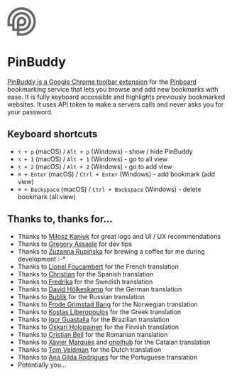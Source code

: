 <img width="64" height="64" src="src/icons/icon-128.png">

# PinBuddy

[PinBuddy is a Google Chrome toolbar extension](https://chrome.google.com/webstore/detail/pinbuddy/ppokjacfheflhaojmndcblibahmopkfl) for the [Pinboard](http://pinboard.in) bookmarking service that lets you browse and add new bookmarks with ease. It is fully keyboard accessible and highlights previously bookmarked websites. It uses API token to make a servers calls and never asks you for your password.

## Keyboard shortcuts

- `⌥ + p` (macOS) / `Alt + p` (Windows) - show / hide PinBuddy
- `⌥ + 1` (macOS) / `Alt + 1` (Windows) - go to all view
- `⌥ + 2` (macOS) / `Alt + 2` (Windows) - go to add view
- `⌘ + Enter` (macOS) / `Ctrl + Enter` (Windows) - add bookmark (add view)
- `⌘ + Backspace` (macOS) / `Ctrl + Backspace` (Windows) - delete bookmark (all view)

## Thanks to, thanks for…

- Thanks to [Miłosz Kaniuk](https://www.behance.net/miloszkanibf79) for great logo and UI / UX recommendations
- Thanks to [Gregory Assasie](https://twitter.com/gregory_jarvez) for dev tips
- Thanks to [Zuzanna Rupińska](https://www.instagram.com/zuzanna.rupinska/) for brewing a coffee for me during development  :-*
- Thanks to [Lionel Foucambert](https://github.com/LionelFW) for the French translation
- Thanks to [Christian](https://github.com/chmartinez) for the Spanish translation
- Thanks to [Fredrika](https://github.com/femtioelva) for the Swedish translation
- Thanks to [David Hölkeskamp](https://github.com/dhkamp) for the German translation
- Thanks to [Bublik](https://github.com/Bigbublik) for the Russian translation
- Thanks to [Frode Grimstad Bang](https://www.frodebang.com/) for the Norwegian translation
- Thanks to [Kostas Liberopoulos](https://github.com/KostasLib) for the Greek translation
- Thanks to [Igor Guastalla](https://github.com/guastallaigor) for the Brazilian translation
- Thanks to [Oskari Holopainen](https://github.com/Ikaros1510) for the Finnish translation
- Thanks to [Cristian Bell](https://github.com/cristianbell) for the Romanian translation
- Thanks to [Xavier Marquès](https://github.com/wolframtheta) and [oriolhub](https://github.com/oriolhub) for the Catalan translation
- Thanks to [Tom Veldman](https://github.com/progBorg) for the Dutch translation
- Thanks to [Ana Gilda Rodrigues](https://github.com/AnaGilda) for the Portuguese translation
- Potentially you…
